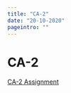 ```yaml
---
title: "CA-2"
date: "20-10-2020"
pageintro: ""
---
```


# CA-2
[CA-2 Assignment](https://docs.google.com/document/d/1CsaoI4vLv0QqZdfZDlsHkJtqT8YX_32sKxVxDGUY9E8/edit?usp=sharing)



